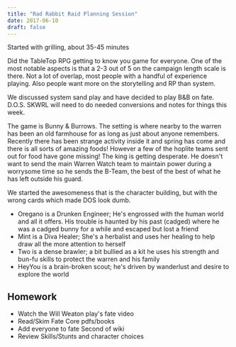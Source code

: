 ```yaml
---
title: "Rad Rabbit Raid Planning Session"
date: 2017-06-10
draft: false
---
```


Started with grilling, about 35-45 minutes

Did the TableTop RPG getting to know you game for everyone. One of the most notable aspects is that a 2-3 out of 5 on the campaign length scale is there. Not a lot of overlap, most people with a handful of experience playing. Also people want more on the storytelling and RP than system.

We discussed system sand play and have decided to play B&B on fate. D.O.S. SKWRL will need to do needed conversions and notes for things this week.

The game is Bunny & Burrows. The setting is where nearby to the warren has been an old farmhouse for as long as just about anyone remembers. Recently there has been strange activity inside it and spring has come and there is all sorts of amazing foods! However a few of the hoplite teams sent out for food have gone missing! The king is getting desperate. He doesn't want to send the main Warren Watch team to maintain power during a worrysome time so he sends the B-Team, the best of the best of what he has left outside his guard.

We started the awesomeness that is the character building, but with the wrong cards which made DOS look dumb.

* Oregano is a Drunken Engineer; He's engrossed with the human world and all it offers. His trouble is haunted by his past (cadged) where he was a cadged bunny for a while and escaped but lost a friend
* Mint is a Diva Healer; She's a herbalist and uses her healing to help draw all the more attention to herself
* Two is a dense brawler; a bit bullied as a kit he uses his strength and bun-fu skills to protect the warren and his family
* HeyYou is a brain-broken scout; he's driven by wanderlust and desire to explore the world

## Homework
* Watch the Will Weaton play's fate video
* Read/Skim Fate Core pdfs/books
* Add everyone to fate Second of wiki
* Review Skills/Stunts and character choices
